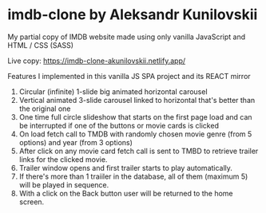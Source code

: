 # imdb-clone by Aleksandr Kunilovskii
My partial copy of IMDB website made using only vanilla JavaScript and HTML / CSS (SASS)

Live copy: https://imdb-clone-akunilovskii.netlify.app/

Features I implemented in this vanilla JS SPA project and its REACT mirror
1. Circular (infinite) 1-slide big animated horizontal carousel
2. Vertical animated 3-slide carousel linked to horizontal that's better than the original one
3. One time full circle slideshow that starts on the first page load and can be interrupted if one of the buttons or movie cards is clicked
4. On load fetch call to TMDB with randomly chosen movie genre (from 5 options) and year (from 3 options)
5. After click on any movie card fetch call is sent to TMBD to retrieve trailer links for the clicked movie.
6. Trailer window opens and first trailer starts to play automatically. 
7. If there's more than 1 traiiler in the database, all of them (maximum 5) will be played in sequence.
8. With a click on the Back button user will be returned to the home screen.
